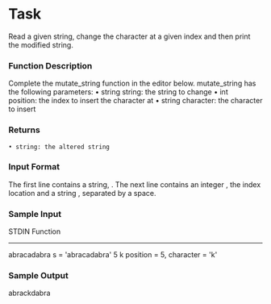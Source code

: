 
# Task
Read a given string, change the character at a given index and then print the modified string.

### Function Description
Complete the mutate_string function in the editor below.
mutate_string has the following parameters:
    • string string: the string to change
    • int position: the index to insert the character at
    • string character: the character to insert

### Returns
    • string: the altered string

### Input Format
The first line contains a string, .
The next line contains an integer , the index location and a string , separated by a space.


### Sample Input
STDIN           Function
-----           --------
abracadabra     s = 'abracadabra'
5 k             position = 5, character = 'k'


### Sample Output
abrackdabra
